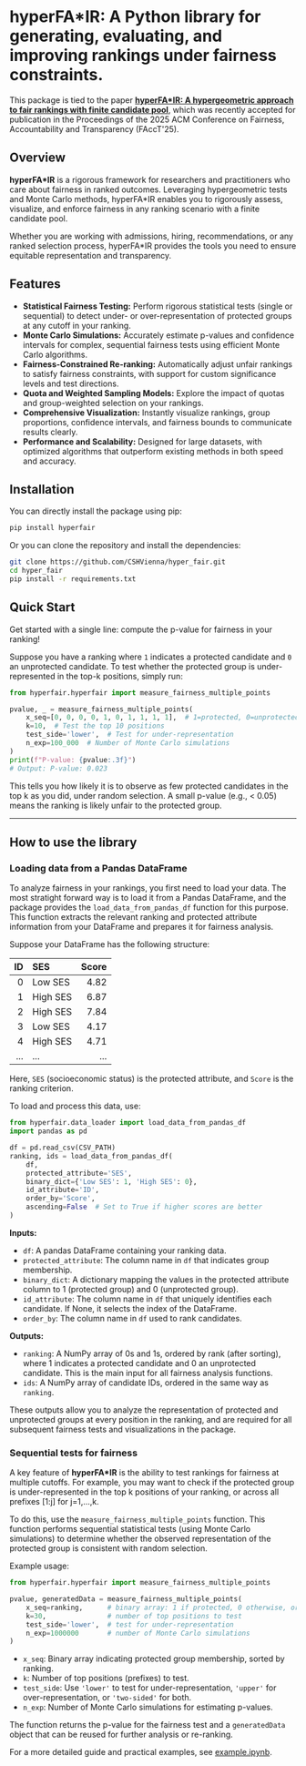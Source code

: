 # hyperFA*IR: A Python library for generating, evaluating, and improving rankings under fairness constraints.

This package is tied to the paper [**hyperFA*IR: A hypergeometric approach to fair rankings with finite candidate pool**](https://arxiv.org/abs/2506.14349v1), which was recently accepted for publication in the Proceedings of the 2025 ACM Conference on Fairness, Accountability and Transparency (FAccT'25).

## Overview

**hyperFA*IR** is a rigorous framework for researchers and practitioners who care about fairness in ranked outcomes. Leveraging hypergeometric tests and Monte Carlo methods, hyperFA*IR enables you to rigorously assess, visualize, and enforce fairness in any ranking scenario with a finite candidate pool.

Whether you are working with admissions, hiring, recommendations, or any ranked selection process, hyperFA*IR provides the tools you need to ensure equitable representation and transparency.

## Features

- **Statistical Fairness Testing:** Perform rigorous statistical tests (single or sequential) to detect under- or over-representation of protected groups at any cutoff in your ranking.
- **Monte Carlo Simulations:** Accurately estimate p-values and confidence intervals for complex, sequential fairness tests using efficient Monte Carlo algorithms.
- **Fairness-Constrained Re-ranking:** Automatically adjust unfair rankings to satisfy fairness constraints, with support for custom significance levels and test directions.
- **Quota and Weighted Sampling Models:** Explore the impact of quotas and group-weighted selection on your rankings.
- **Comprehensive Visualization:** Instantly visualize rankings, group proportions, confidence intervals, and fairness bounds to communicate results clearly.
- **Performance and Scalability:** Designed for large datasets, with optimized algorithms that outperform existing methods in both speed and accuracy.


## Installation

You can directly install the package using pip:

```sh
pip install hyperfair
```

Or you can clone the repository and install the dependencies:

```sh
git clone https://github.com/CSHVienna/hyper_fair.git
cd hyper_fair
pip install -r requirements.txt
```

## Quick Start

Get started with a single line: compute the p-value for fairness in your ranking!

Suppose you have a ranking where `1` indicates a protected candidate and `0` an unprotected candidate. To test whether the protected group is under-represented in the top-k positions, simply run:

```python
from hyperfair.hyperfair import measure_fairness_multiple_points

pvalue, _ = measure_fairness_multiple_points(
    x_seq=[0, 0, 0, 0, 1, 0, 1, 1, 1, 1],  # 1=protected, 0=unprotected
    k=10,  # Test the top 10 positions
    test_side='lower',  # Test for under-representation
    n_exp=100_000  # Number of Monte Carlo simulations
)
print(f"P-value: {pvalue:.3f}")
# Output: P-value: 0.023
```

This tells you how likely it is to observe as few protected candidates in the top k as you did, under random selection. A small p-value (e.g., < 0.05) means the ranking is likely unfair to the protected group.

---



## How to use the library

### Loading data from a Pandas DataFrame

To analyze fairness in your rankings, you first need to load your data. The most stratight forward way is to load it from a Pandas DataFrame, and the package provides the `load_data_from_pandas_df` function for this purpose. This function extracts the relevant ranking and protected attribute information from your DataFrame and prepares it for fairness analysis.

Suppose your DataFrame has the following structure:

|   ID | SES      |   Score |
|-----:|:---------|--------:|
|    0 | Low SES  |    4.82 |
|    1 | High SES |    6.87 |
|    2 | High SES |    7.84 |
|    3 | Low SES |    4.17 |
|    4 | High SES |    4.71 |
|  ... |   ...    |   ...   |

Here, `SES` (socioeconomic status) is the protected attribute, and `Score` is the ranking criterion.

To load and process this data, use:

```python
from hyperfair.data_loader import load_data_from_pandas_df
import pandas as pd

df = pd.read_csv(CSV_PATH)
ranking, ids = load_data_from_pandas_df(
    df,
    protected_attribute='SES',
    binary_dict={'Low SES': 1, 'High SES': 0},
    id_attribute='ID',
    order_by='Score',
    ascending=False  # Set to True if higher scores are better
)
```

**Inputs:**
- `df`: A pandas DataFrame containing your ranking data.
- `protected_attribute`: The column name in `df` that indicates group membership.
- `binary_dict`: A dictionary mapping the values in the protected attribute column to 1 (protected group) and 0 (unprotected group).
- `id_attribute`: The column name in `df` that uniquely identifies each candidate. If None, it selects the index of the DataFrame.
- `order_by`: The column name in `df` used to rank candidates.

**Outputs:**
- `ranking`: A NumPy array of 0s and 1s, ordered by rank (after sorting), where 1 indicates a protected candidate and 0 an unprotected candidate. This is the main input for all fairness analysis functions.
- `ids`: A NumPy array of candidate IDs, ordered in the same way as `ranking`.

These outputs allow you to analyze the representation of protected and unprotected groups at every position in the ranking, and are required for all subsequent fairness tests and visualizations in the package.

### Sequential tests for fairness

A key feature of **hyperFA*IR** is the ability to test rankings for fairness at multiple cutoffs. For example, you may want to check if the protected group is under-represented in the top k positions of your ranking, or across all prefixes [1:j] for j=1,...,k.

To do this, use the `measure_fairness_multiple_points` function. This function performs sequential statistical tests (using Monte Carlo simulations) to determine whether the observed representation of the protected group is consistent with random selection.

Example usage:

```python
from hyperfair.hyperfair import measure_fairness_multiple_points

pvalue, generatedData = measure_fairness_multiple_points(
    x_seq=ranking,      # binary array: 1 if protected, 0 otherwise, ordered by rank
    k=30,               # number of top positions to test
    test_side='lower',  # test for under-representation
    n_exp=1000000       # number of Monte Carlo simulations
)
```
- `x_seq`: Binary array indicating protected group membership, sorted by ranking.
- `k`: Number of top positions (prefixes) to test.
- `test_side`: Use `'lower'` to test for under-representation, `'upper'` for over-representation, or `'two-sided'` for both.
- `n_exp`: Number of Monte Carlo simulations for estimating p-values.

The function returns the p-value for the fairness test and a `generatedData` object that can be reused for further analysis or re-ranking.

For a more detailed guide and practical examples, see [example.ipynb](https://github.com/CSHVienna/hyper_fair/blob/main/example.ipynb).
